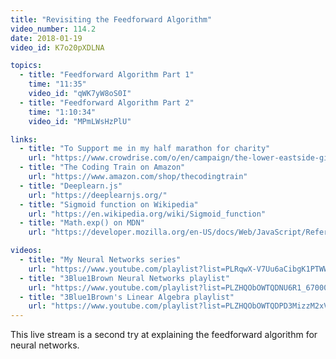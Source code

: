 ```yaml
---
title: "Revisiting the Feedforward Algorithm"
video_number: 114.2
date: 2018-01-19
video_id: K7o20pXDLNA

topics:
  - title: "Feedforward Algorithm Part 1"
    time: "11:35"
    video_id: "qWK7yW8oS0I"
  - title: "Feedforward Algorithm Part 2"
    time: "1:10:34"
    video_id: "MPmLWsHzPlU"

links:
  - title: "To Support me in my half marathon for charity"
    url: "https://www.crowdrise.com/o/en/campaign/the-lower-eastside-girls-club-nyc-half-2018/shiffman"
  - title: "The Coding Train on Amazon"
    url: "https://www.amazon.com/shop/thecodingtrain"
  - title: "Deeplearn.js"
    url: "https://deeplearnjs.org/"
  - title: "Sigmoid function on Wikipedia"
    url: "https://en.wikipedia.org/wiki/Sigmoid_function"
  - title: "Math.exp() on MDN"
    url: "https://developer.mozilla.org/en-US/docs/Web/JavaScript/Reference/Global_Objects/Math/exp"

videos:
  - title: "My Neural Networks series"
    url: "https://www.youtube.com/playlist?list=PLRqwX-V7Uu6aCibgK1PTWWu9by6XFdCfh"
  - title: "3Blue1Brown Neural Networks playlist"
    url: "https://www.youtube.com/playlist?list=PLZHQObOWTQDNU6R1_67000Dx_ZCJB-3pi"
  - title: "3Blue1Brown's Linear Algebra playlist"
    url: "https://www.youtube.com/playlist?list=PLZHQObOWTQDPD3MizzM2xVFitgF8hE_ab"
---
```


This live stream is a second try at explaining the feedforward algorithm for neural networks.
